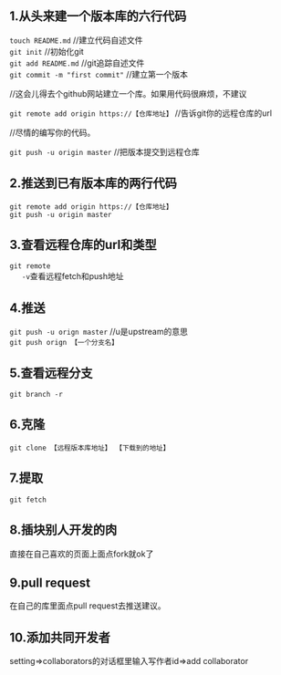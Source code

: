 1.从头来建一个版本库的六行代码
---  

`touch README.md`        //建立代码自述文件  
`git init`           //初始化git  
`git add README.md`             //git追踪自述文件  
`git commit -m "first commit"`              //建立第一个版本  
  
//这会儿得去个github网站建立一个库。如果用代码很麻烦，不建议
  
`git remote add origin https://【仓库地址】`                //告诉git你的远程仓库的url  
  
//尽情的编写你的代码。
  
`git push -u origin master`                     //把版本提交到远程仓库  

2.推送到已有版本库的两行代码
---  

`git remote add origin https://【仓库地址】`  
`git push -u origin master`  

3.查看远程仓库的url和类型
---  

`git remote`  
`   -v`查看远程fetch和push地址

4.推送
---  

`git push -u orign master`  //u是upstream的意思  
`git push orign 【一个分支名】`  

5.查看远程分支
---  

`git branch -r`  

6.克隆
---  

`git clone 【远程版本库地址】 【下载到的地址】`  

7.提取
---  

`git fetch`

8.插块别人开发的肉
---  

直接在自己喜欢的页面上面点fork就ok了  

9.pull request
---  

在自己的库里面点pull request去推送建议。  

10.添加共同开发者  
---  
setting=>collaborators的对话框里输入写作者id=>add collaborator  
